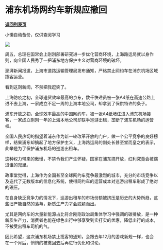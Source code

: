 # 浦东机场网约车新规应撤回

[**返回列表页**](/gzh/政事堂2019)

小懒自动备份，仅供查阅学习

![](https://mmbiz.qpic.cn/mmbiz_jpg/rxhS23yu8cNslQN9L8uzq7IahABNocCNBRIQ6hDudLSEC2qc9drj1Lav0Nlb93iaEatGcRHYxozIxrHHToc6icQw/640?wx_fmt=jpeg&from;=appmsg)

周五，总理在国常会上刚刚部署研究进一步优化营商环境，上海路运局就以身作则，向全国人民秀了一把浦东地方保护主义对营商环境的破坏。

澎湃新闻报道，上海市道路运输管理局发布通知，严格禁止网约车在浦东机场区域揽客运营。

看到这则新闻，不禁把我逗笑了。

上海防疫之初，全球送货效率最高的京东，数千快递员被一张A4纸在高速公路上进不去上海，一家成立不足一周的上海本地公司，却拿到了保供特许的条子。

浦东开放之初，全球效率最高的中国网约车，被一张A4纸堵住进入浦东机场接客，一家成立刚刚一年的上海本地公司却联手巡游出租，垄断了浦东机场的运营权。

全国人民热切的指望着浦东作为新一轮改革开放的门户，做一个公平竞争的良好榜样，结果浦东却搞起了地方保护主义，上海路运局的副处长甚至堂而皇之的表示，此举是为了保护浦东机场的巡游出租车。

这种权力带来的傲慢，不禁令我们产生怀疑，国家在浦东搞开放，红利究竟会被踹进谁的兜里。

政事堂觉得，上海作为全国甚至全球网约车竞争最激烈的城市，充分的市场竞争以及迭代了无数版本的信息化系统，使得网约车的运营成本对巡游出租车形成了绝对的碾压。

在自身缺乏竞争力的情况下，巡游出租车的市场份额被挤压是历史的大势所趋，这些旧产能自然的落幕，新质生产力才会脱颖而出。‍‍‍‍‍

尤其是网约车的大量新能源占比符合刚刚政治局集体学习中强调的碳排放，是一种新质生产力，消费者也能在绿色出行中够享受到实打实的优惠，降低出行的成本，不被受出租车司机的气。

因此希望，这次浦东机场禁止揽客的通知，会跟去年12月的游戏新规一样，也会在一个月后，悄悄的被撤回去后再进行优化和讨论。

